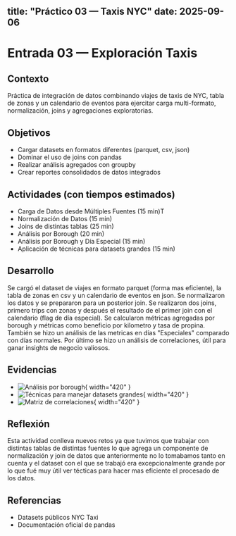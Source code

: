 title: "Práctico 03 — Taxis NYC"
date: 2025-09-06
---

# Entrada 03 — Exploración Taxis

## Contexto
Práctica de integración de datos combinando viajes de taxis de NYC, tabla de zonas y un calendario de eventos para ejercitar carga multi-formato, normalización, joins y agregaciones exploratorias.

## Objetivos
- Cargar datasets en formatos diferentes (parquet, csv, json)
- Dominar el uso de joins con pandas
- Realizar análisis agregados con groupby
- Crear reportes consolidados de datos integrados


## Actividades (con tiempos estimados)
- Carga de Datos desde Múltiples Fuentes (15 min)T
- Normalización de Datos (15 min)
- Joins de distintas tablas (25 min)
- Análisis por Borough  (20 min)
- Análisis por Borough y Día Especial  (15 min)
- Aplicación de técnicas para datasets grandes (15 min)

## Desarrollo
Se cargó el dataset de viajes en formato parquet (forma mas eficiente), la tabla de zonas en csv y un calendario de eventos en json. Se normalizaron los datos y se prepararon para un posterior join. Se realizaron dos joins, primero trips con zonas  y después el resultado de el primer join con el calendario (flag de día especial). Se calcularon métricas agregadas por borough y métricas como beneficio por kilometro y tasa de propina. También se hizo un análisis de las metricas en días "Especiales" comparado con días normales. Por último se hizo un análisis de correlaciones, útil para ganar insights de negocio valiosos.

## Evidencias
- ![Análisis por borough](\assets\analisisPorBoroughE3.png){ width="420" }
- ![Técnicas para manejar datasets grandes](\assets\tecnicasDatasetE3.png){ width="420" }
- ![Matriz de correlaciones](\assets\matrizCorrelacionesE3.png){ width="420" }

## Reflexión
Esta actividad conlleva nuevos retos ya que tuvimos que trabajar con distintas tablas de distintas fuentes lo que agrega un componente de normalización y join de datos que anteriormente no lo tomabamos tanto en cuenta y el dataset con el que se trabajó era excepcionalmente grande por lo que fué muy útil ver técticas para hacer mas eficiente el procesado de los datos.

## Referencias
- Datasets públicos NYC Taxi
- Documentación oficial de pandas
